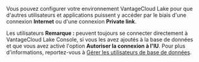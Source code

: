 Vous pouvez configurer votre environnement VantageCloud Lake pour que d'autres utilisateurs et applications puissent y accéder par le biais d'une connexion **Internet** ou d'une connexion **Private link**.

Les utilisateurs **Remarque :** peuvent toujours se connecter directement à VantageCloud Lake Console, si vous les avez ajoutés à la base de données et que vous avez activé l'option **Autoriser la connexion à l'IU**. Pour plus d'informations, reportez-vous à [Gérer les utilisateurs de base de données](wxe1659392685092.md).
